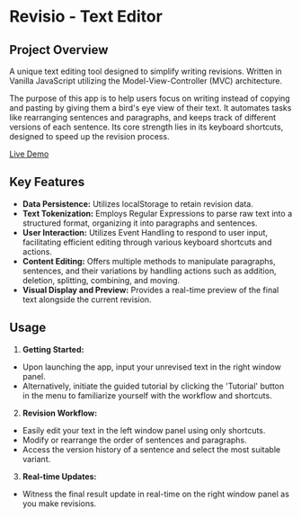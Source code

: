 # Revisio - Text Editor

## Project Overview

A unique text editing tool designed to simplify writing revisions. Written in Vanilla JavaScript utilizing the Model-View-Controller (MVC) architecture.

The purpose of this app is to help users focus on writing instead of copying and pasting by giving them a bird's eye view of their text. It automates tasks like rearranging sentences and paragraphs, and keeps track of different versions of each sentence. Its core strength lies in its keyboard shortcuts, designed to speed up the revision process.

[Live Demo](https://revisio.netlify.app/)

## Key Features

- **Data Persistence:** Utilizes localStorage to retain revision data.
- **Text Tokenization:** Employs Regular Expressions to parse raw text into a structured format, organizing it into paragraphs and sentences.
- **User Interaction:** Utilizes Event Handling to respond to user input, facilitating efficient editing through various keyboard shortcuts and actions.
- **Content Editing:** Offers multiple methods to manipulate paragraphs, sentences, and their variations by handling actions such as addition, deletion, splitting, combining, and moving.
- **Visual Display and Preview:** Provides a real-time preview of the final text alongside the current revision.

## Usage

1.  **Getting Started:**

- Upon launching the app, input your unrevised text in the right window panel.
- Alternatively, initiate the guided tutorial by clicking the 'Tutorial' button in the menu to familiarize yourself with the workflow and shortcuts.

2.  **Revision Workflow:**

- Easily edit your text in the left window panel using only shortcuts.
- Modify or rearrange the order of sentences and paragraphs.
- Access the version history of a sentence and select the most suitable variant.

3.  **Real-time Updates:**

- Witness the final result update in real-time on the right window panel as you make revisions.
